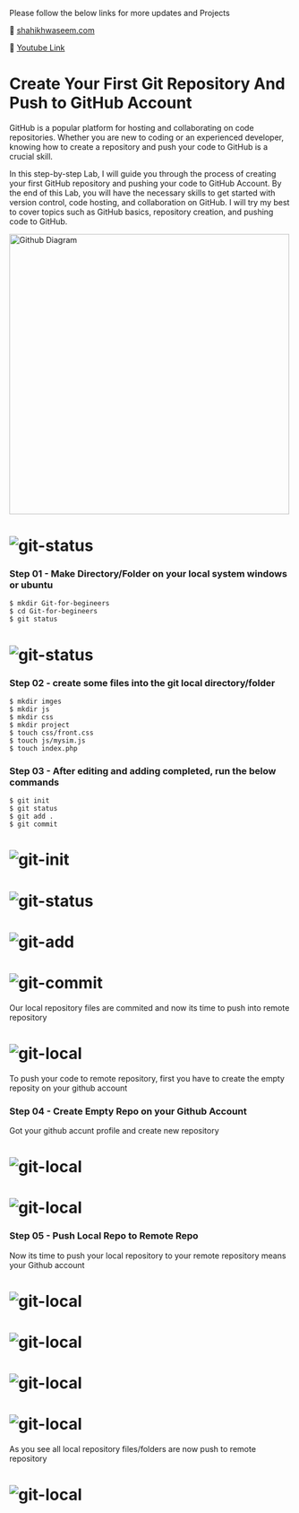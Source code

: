 
Please follow the below links for more updates and Projects

💾 <a href="https://shaikhwaseem.com" target="_blank">shahikhwaseem.com</a> <br>

💾 <a href="https://www.youtube.com/@waseeemuddin" target="_blank">Youtube Link</a>


# Create Your First Git Repository And Push to GitHub Account

GitHub is a popular platform for hosting and collaborating on code repositories. Whether you are new to coding or an experienced developer, knowing how to create a repository and push your code to GitHub is a crucial skill.

In this step-by-step Lab, I will guide you through the process of creating your first GitHub repository and pushing your code to GitHub Account. By the end of this Lab, you will have the necessary skills to get started with version control, code hosting, and collaboration on GitHub. I will try my best to cover topics such as GitHub basics, repository creation, and pushing code to GitHub.

<img src="../imges/diagram.png" alt="Github Diagram" width="500" height="500">

# ![git-status](../imges/01.png)

### Step 01 - Make Directory/Folder on your local system windows or ubuntu

``` shell
$ mkdir Git-for-begineers
$ cd Git-for-begineers
$ git status
```
# ![git-status](../imges/02.png)

### Step 02 - create some files into the git local directory/folder

``` shell
$ mkdir imges 
$ mkdir js
$ mkdir css
$ mkdir project 
$ touch css/front.css
$ touch js/mysim.js
$ touch index.php
```


### Step 03 - After editing and adding completed, run the below commands

``` shell
$ git init
$ git status
$ git add .
$ git commit
```
# ![git-init](../imges/03.png)

# ![git-status](../imges/04.png)

# ![git-add](../imges/05.png)

# ![git-commit](../imges/06.png)

Our local repository files are commited and now its time to push into remote repository

# ![git-local](../imges/07.png)

To push your code to remote repository, first you have to create the empty reposity on your github account

### Step 04 - Create Empty Repo on your Github Account
 
 Got your github accunt profile and create new repository

 # ![git-local](../imges/10.png)

 # ![git-local](../imges/11.png)


### Step 05 - Push Local Repo to Remote Repo

Now its time to push your local repository to your remote repository means your Github account

 # ![git-local](../imges/12.png)

 # ![git-local](../imges/13.png)

 # ![git-local](../imges/14.png)

 # ![git-local](../imges/15.png)


As you see all local repository files/folders are now push to remote repository


 # ![git-local](../imges/16.png)

